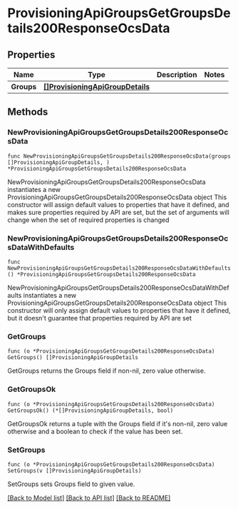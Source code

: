 # ProvisioningApiGroupsGetGroupsDetails200ResponseOcsData

## Properties

Name | Type | Description | Notes
------------ | ------------- | ------------- | -------------
**Groups** | [**[]ProvisioningApiGroupDetails**](ProvisioningApiGroupDetails.md) |  | 

## Methods

### NewProvisioningApiGroupsGetGroupsDetails200ResponseOcsData

`func NewProvisioningApiGroupsGetGroupsDetails200ResponseOcsData(groups []ProvisioningApiGroupDetails, ) *ProvisioningApiGroupsGetGroupsDetails200ResponseOcsData`

NewProvisioningApiGroupsGetGroupsDetails200ResponseOcsData instantiates a new ProvisioningApiGroupsGetGroupsDetails200ResponseOcsData object
This constructor will assign default values to properties that have it defined,
and makes sure properties required by API are set, but the set of arguments
will change when the set of required properties is changed

### NewProvisioningApiGroupsGetGroupsDetails200ResponseOcsDataWithDefaults

`func NewProvisioningApiGroupsGetGroupsDetails200ResponseOcsDataWithDefaults() *ProvisioningApiGroupsGetGroupsDetails200ResponseOcsData`

NewProvisioningApiGroupsGetGroupsDetails200ResponseOcsDataWithDefaults instantiates a new ProvisioningApiGroupsGetGroupsDetails200ResponseOcsData object
This constructor will only assign default values to properties that have it defined,
but it doesn't guarantee that properties required by API are set

### GetGroups

`func (o *ProvisioningApiGroupsGetGroupsDetails200ResponseOcsData) GetGroups() []ProvisioningApiGroupDetails`

GetGroups returns the Groups field if non-nil, zero value otherwise.

### GetGroupsOk

`func (o *ProvisioningApiGroupsGetGroupsDetails200ResponseOcsData) GetGroupsOk() (*[]ProvisioningApiGroupDetails, bool)`

GetGroupsOk returns a tuple with the Groups field if it's non-nil, zero value otherwise
and a boolean to check if the value has been set.

### SetGroups

`func (o *ProvisioningApiGroupsGetGroupsDetails200ResponseOcsData) SetGroups(v []ProvisioningApiGroupDetails)`

SetGroups sets Groups field to given value.



[[Back to Model list]](../README.md#documentation-for-models) [[Back to API list]](../README.md#documentation-for-api-endpoints) [[Back to README]](../README.md)


